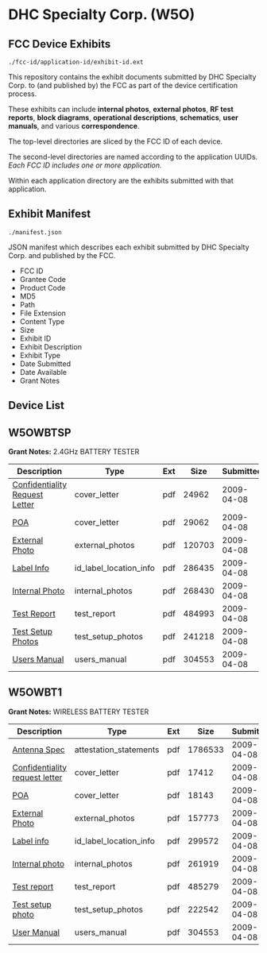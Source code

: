 # DHC Specialty Corp. (W5O)
## FCC Device Exhibits

```
./fcc-id/application-id/exhibit-id.ext
```

This repository contains the exhibit documents submitted by DHC Specialty Corp. to (and published by) the FCC as part of the device certification process.

These exhibits can include **internal photos**, **external photos**, **RF test reports**, **block diagrams**, **operational descriptions**, **schematics**, **user manuals**, and various **correspondence**.

The top-level directories are sliced by the FCC ID of each device.

The second-level directories are named according to the application UUIDs. *Each FCC ID includes one or more application.*

Within each application directory are the exhibits submitted with that application. 

## Exhibit Manifest

```
./manifest.json
```

JSON manifest which describes each exhibit submitted by DHC Specialty Corp. and published by the FCC.

- FCC ID
- Grantee Code
- Product Code
- MD5
- Path
- File Extension
- Content Type
- Size
- Exhibit ID
- Exhibit Description
- Exhibit Type
- Date Submitted
- Date Available
- Grant Notes

## Device List
## W5OWBTSP
**Grant Notes:** 2.4GHz BATTERY TESTER

| Description | Type | Ext | Size | Submitted | Available |
| ----------- | ---- | --- | ---- | --------- | --------- |
| [Confidentiality Request Letter](W5OWBTSP/ef955b8d49030dc5a107dec593f5968f/1093031.pdf) | cover_letter | pdf | 24962 | 2009-04-08 | 2009-04-08 |
| [POA](W5OWBTSP/ef955b8d49030dc5a107dec593f5968f/1093036.pdf) | cover_letter | pdf | 29062 | 2009-04-08 | 2009-04-08 |
| [External Photo](W5OWBTSP/ef955b8d49030dc5a107dec593f5968f/1093032.pdf) | external_photos | pdf | 120703 | 2009-04-08 | 2009-04-08 |
| [Label Info](W5OWBTSP/ef955b8d49030dc5a107dec593f5968f/1093034.pdf) | id_label_location_info | pdf | 286435 | 2009-04-08 | 2009-04-08 |
| [Internal Photo](W5OWBTSP/ef955b8d49030dc5a107dec593f5968f/1093033.pdf) | internal_photos | pdf | 268430 | 2009-04-08 | 2009-04-08 |
| [Test Report](W5OWBTSP/ef955b8d49030dc5a107dec593f5968f/1093038.pdf) | test_report | pdf | 484993 | 2009-04-08 | 2009-04-08 |
| [Test Setup Photos](W5OWBTSP/ef955b8d49030dc5a107dec593f5968f/1093039.pdf) | test_setup_photos | pdf | 241218 | 2009-04-08 | 2009-04-08 |
| [Users Manual](W5OWBTSP/ef955b8d49030dc5a107dec593f5968f/1093027.pdf) | users_manual | pdf | 304553 | 2009-04-08 | 2009-04-08 |
## W5OWBT1
**Grant Notes:** WIRELESS BATTERY TESTER

| Description | Type | Ext | Size | Submitted | Available |
| ----------- | ---- | --- | ---- | --------- | --------- |
| [Antenna Spec](W5OWBT1/10e018cf47bffacac5879491962b399f/1093015.pdf) | attestation_statements | pdf | 1786533 | 2009-04-08 | 2009-04-08 |
| [Confidentiality request letter](W5OWBT1/10e018cf47bffacac5879491962b399f/1093017.pdf) | cover_letter | pdf | 17412 | 2009-04-08 | 2009-04-08 |
| [POA](W5OWBT1/10e018cf47bffacac5879491962b399f/1093022.pdf) | cover_letter | pdf | 18143 | 2009-04-08 | 2009-04-08 |
| [External Photo](W5OWBT1/10e018cf47bffacac5879491962b399f/1093018.pdf) | external_photos | pdf | 157773 | 2009-04-08 | 2009-04-08 |
| [Label info](W5OWBT1/10e018cf47bffacac5879491962b399f/1093020.pdf) | id_label_location_info | pdf | 299572 | 2009-04-08 | 2009-04-08 |
| [Internal photo](W5OWBT1/10e018cf47bffacac5879491962b399f/1093019.pdf) | internal_photos | pdf | 261919 | 2009-04-08 | 2009-04-08 |
| [Test report](W5OWBT1/10e018cf47bffacac5879491962b399f/1093025.pdf) | test_report | pdf | 485279 | 2009-04-08 | 2009-04-08 |
| [Test setup photo](W5OWBT1/10e018cf47bffacac5879491962b399f/1093026.pdf) | test_setup_photos | pdf | 222542 | 2009-04-08 | 2009-04-08 |
| [User Manual](W5OWBT1/10e018cf47bffacac5879491962b399f/1093027.pdf) | users_manual | pdf | 304553 | 2009-04-08 | 2009-04-08 |
